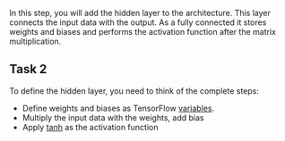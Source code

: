 In this step, you will add the hidden layer to the architecture. This layer connects the input data with the output. As a fully connected it stores weights and biases and performs the activation function after the matrix multiplication.

## Task 2

To define the hidden layer, you need to think of the complete steps:

* Define weights and biases as TensorFlow [variables](https://www.tensorflow.org/api_docs/python/tf/Variable).
* Multiply the input data with the weights, add bias
* Apply [tanh](https://www.tensorflow.org/api_docs/python/tf/tanh) as the activation function
